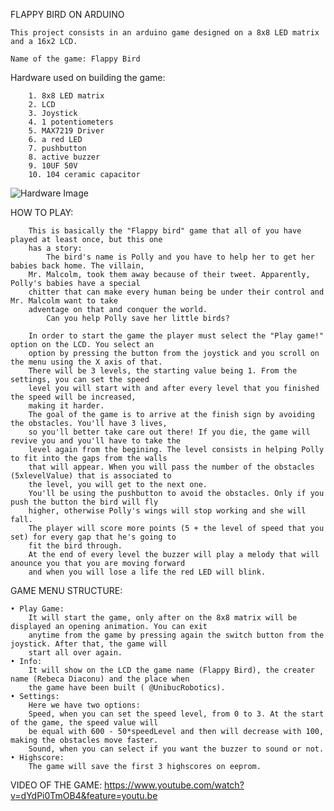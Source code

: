 FLAPPY BIRD ON ARDUINO

  	This project consists in an arduino game designed on a 8x8 LED matrix and a 16x2 LCD.

  	Name of the game: Flappy Bird
		
Hardware used on building the game: 

		1. 8x8 LED matrix
		2. LCD
		3. Joystick
		4. 1 potentiometers
		5. MAX7219 Driver
		6. a red LED
		7. pushbutton
		8. active buzzer
		9. 10UF 50V
		10. 104 ceramic capacitor
		
![Hardware Image](https://i.ibb.co/Sn6cCtB/reeeebi.jpg)
	
HOW TO PLAY:

		This is basically the "Flappy bird" game that all of you have played at least once, but this one 
		has a story: 
			The bird's name is Polly and you have to help her to get her babies back home. The villain, 
		Mr. Malcolm, took them away because of their tweet. Apparently, Polly's babies have a special 
		chitter that can make every human being be under their control and Mr. Malcolm want to take 
		adventage on that and conquer the world. 
			Can you help Polly save her little birds?
					
		In order to start the game the player must select the "Play game!" option on the LCD. You select an 
		option by pressing the button from the joystick and you scroll on the menu using the X axis of that.
		There will be 3 levels, the starting value being 1. From the settings, you can set the speed 
		level you will start with and after every level that you finished the speed will be increased, 
		making it harder. 
		The goal of the game is to arrive at the finish sign by avoiding the obstacles. You'll have 3 lives, 
		so you'll better take care out there! If you die, the game will revive you and you'll have to take the 
		level again from the begining. The level consists in helping Polly to fit into the gaps from the walls 
		that will appear. When you will pass the number of the obstacles (5xlevelValue) that is associated to
		the level, you will get to the next one.
		You'll be using the pushbutton to avoid the obstacles. Only if you push the button the bird will fly 
		higher, otherwise Polly's wings will stop working and she will fall. 
		The player will score more points (5 + the level of speed that you set) for every gap that he's going to
		fit the bird through.
		At the end of every level the buzzer will play a melody that will anounce you that you are moving forward 
		and when you will lose a life the red LED will blink.
		
		
GAME MENU STRUCTURE: 

	• Play Game:
		It will start the game, only after on the 8x8 matrix will be displayed an opening animation. You can exit 
		anytime from the game by pressing again the switch button from the joystick. After that, the game will
		start all over again.
	• Info:
		It will show on the LCD the game name (Flappy Bird), the creater name (Rebeca Diaconu) and the place when 
		the game have been built ( @UnibucRobotics).
	• Settings:
		Here we have two options: 
		Speed, when you can set the speed level, from 0 to 3. At the start of the game, the speed value will 
		be equal with 600 - 50*speedLevel and then will decrease with 100, making the obstacles move faster.
		Sound, when you can select if you want the buzzer to sound or not.
	• Highscore:
		The game will save the first 3 highscores on eeprom.
		
VIDEO OF THE GAME: https://www.youtube.com/watch?v=dYdPi0TmOB4&feature=youtu.be
		

		
	
		
		
		
				

	
